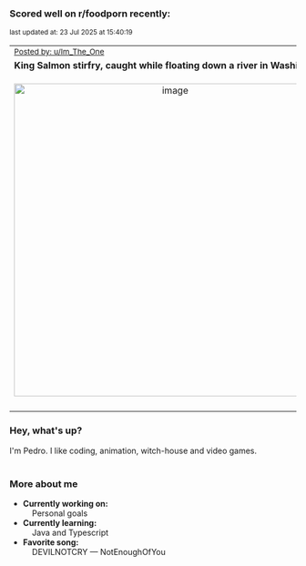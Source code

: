 ### Scored well on r/foodporn recently:

<p align="left"><sub>last updated at: 23 Jul 2025 at 15:40:19</sub></p>

|   |
| --- |
| <sub>[Posted by: u/Im_The_One][source]</sub> |
| **King Salmon stirfry, caught while floating down a river in Washington.** | 
|<p align="center"> <img alt="image" src="https://i.redd.it/4fw85z9235cf1.jpeg" width="550" /> </p>|
|   |

### Hey, what's up?

I'm Pedro. I like coding, animation, witch-house and video games.<br><br>

### More about me
- **Currently working on:**  
&nbsp;&nbsp;&nbsp;&nbsp;Personal goals
- **Currently learning:**  
&nbsp;&nbsp;&nbsp;&nbsp;Java and Typescript
- **Favorite song:**  
&nbsp;&nbsp;&nbsp;&nbsp;DEVILNOTCRY — NotEnoughOfYou<br><br>

  



  
  
  
[linkedin]: https://linkedin.com/in/pedro-h-r-gomes-8a487b14a/
[gmail]: mailto:pilique11@gmail.com
[source]: https://reddit.com/r/FoodPorn/comments/1lwsvo9/king_salmon_stirfry_caught_while_floating_down_a/
[redditAPI]: https://www.reddit.com/dev/api/